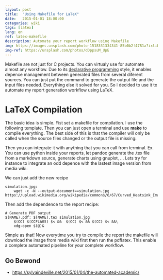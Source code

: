 ```yaml
---
layout: post
title:  "Using Makefile for LaTeX"
date:   2015-01-01 18:00:00
categories: wiki
tags: [latex]
lang: en
ref: latex-makefile
description: Automate your report workflow using Makefile
img: https://images.unsplash.com/photo-1518331334341-85b0b2f4781a?ixlib=rb-1.2.1&ixid=eyJhcHBfaWQiOjEyMDd9&auto=format&fit=crop&w=1350&q=80
img-ref: https://unsplash.com/photos/dDppsuM_UpE
---
```


Makefile are not just for C projects. You can virtualy use for automate almost any workflow. Due to its [declarative programming](https://en.wikipedia.org/wiki/Declarative_programming) style, it enables depence management between generated files from several diferent sources. You can just put the command to generate the output file and the input files needed. Everything else it solved for you. So I decided to use it to automate my report generation workflow using LaTeX. 

# LaTeX Compilation

The basic idea is simple. Fist set a makefile for compilation. I use the following template. Then you can just open a terminal and use **make** to compile everything. The best side of this is that the compiler will only be called when the source files changed or the output file is missing.

<script src="https://gist.github.com/akafael/6283346.js"></script>

Then you can integrate it with anything that you can call from terminal. Ex. You can use python inside your reports, let pandoc generate the .tex file from a markdown source, generate charts using gnuplot, ...  Lets try for instance to integrate an odd depence with the lastest image version from media wiki:


We can just add the new recipe
```
simulation.jpg:
	wget -c -N --output-document==simulation.jpg https://upload.wikimedia.org/wikipedia/commons/6/67/Curved_Heatsink_Image.jpg

```

Then add the dependence to the report recipe:

```
# Generate PDF output
$(NAME).pdf: $(NAME).tex simulation.jpg
	$(CC) $(CCFLAGS) $< &&	$(CC) $< && $(CC) $< &&\
	xdg-open $(@)&
```

Simple as that! Now everytime you try to compile the report the makefile will download the image from media wiki first then run the pdflatex. This enable a complete automated pipeline for your complete workflow.

## Go Bewond

 * https://sylvaindeville.net/2015/01/04/the-automated-academic/
